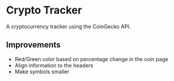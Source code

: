 
# Crypto Tracker

A cryptocurrency tracker using the CoinGecko API.




## Improvements

- Red/Green color based on percentage change in the coin page
- Align information to the headers
- Make symbols smaller

